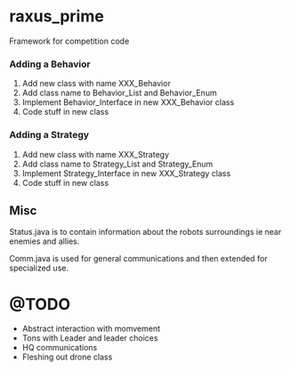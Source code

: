 raxus_prime
===========

Framework for competition code

### Adding a Behavior

1. Add new class with name XXX_Behavior
2. Add class name to Behavior_List and Behavior_Enum
3. Implement Behavior_Interface in new XXX_Behavior class
4. Code stuff in new class


### Adding a Strategy

1. Add new class with name XXX_Strategy
2. Add class name to Strategy_List and Strategy_Enum
3. Implement Strategy_Interface in new XXX_Strategy class
4. Code stuff in new class


## Misc

Status.java is to contain information about the robots surroundings ie near enemies and allies.

Comm.java is used for general communications and then extended for specialized use.

# @TODO
* Abstract interaction with momvement
* Tons with Leader and leader choices
* HQ communications
* Fleshing out drone class

